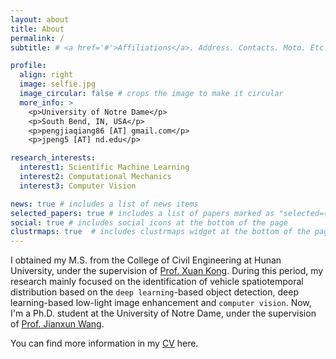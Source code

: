 ```yaml
---
layout: about
title: About
permalink: /
subtitle: # <a href='#'>Affiliations</a>. Address. Contacts. Moto. Etc.

profile:
  align: right
  image: selfie.jpg
  image_circular: false # crops the image to make it circular
  more_info: >
    <p>University of Notre Dame</p>
    <p>South Bend, IN, USA</p>
    <p>pengjiaqiang86 [AT] gmail.com</p>
    <p>jpeng5 [AT] nd.edu</p>

research_interests:
  interest1: Scientific Machine Learning
  interest2: Computational Mechanics
  interest3: Computer Vision

news: true # includes a list of news items
selected_papers: true # includes a list of papers marked as "selected={true}"
social: true # includes social icons at the bottom of the page
clustrmaps: true  # includes clustrmaps widget at the bottom of the page
---
```


I obtained my M.S. from the College of Civil Engineering at Hunan University, under the supervision of [Prof. Xuan Kong](http://kongteam.hnu.edu.cn/). During this period, my research mainly focused on the identification of vehicle spatiotemporal distribution based on the `deep learning`-based object detection, deep learning-based low-light image enhancement and `computer vision`. Now, I'm a Ph.D. student at the University of Notre Dame, under the supervision of [Prof. Jianxun Wang](https://sites.nd.edu/jianxun-wang/).

You can find more information in my [CV](/assets/pdf/example_pdf.pdf) here.

